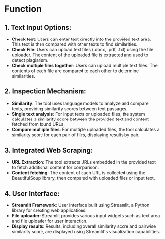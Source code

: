 # Function

## 1. Text Input Options:
- **Check text**: Users can enter text directly into the provided text area. This text is then compared with other texts to find similarities.
- **Check File**: Users can upload text files (.docx, .pdf, .txt) using the file uploader. The content of the uploaded file is extracted and used to detect plagiarism.
- **Check multiple files together**: Users can upload multiple text files. The contents of each file are compared to each other to determine similarities.

## 2. Inspection Mechanism:
- **Similarity**: The tool uses language models to analyze and compare texts, providing similarity scores between text passages.
- **Single text analysis**: For input texts or uploaded files, the system calculates a similarity score between the provided text and content fetched from found URLs.
- **Compare multiple files**: For multiple uploaded files, the tool calculates a similarity score for each pair of files, displaying results by pair.

## 3. Integrated Web Scraping:
- **URL Extraction**: The tool extracts URLs embedded in the provided text to fetch additional content for comparison.
- **Content fetching**: The content of each URL is collected using the BeautifulSoup library, then compared with uploaded files or input text.

## 4. User Interface:
- **Streamlit Framework**: User interface built using Streamlit, a Python library for creating web applications.
- **File uploader**: Streamlit provides various input widgets such as text area and file uploader for user interaction.
- **Display results**: Results, including overall similarity score and pairwise similarity score, are displayed using Streamlit's visualization capabilities.
